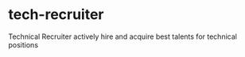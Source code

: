 # tech-recruiter
Technical Recruiter actively hire and acquire best talents for technical positions
